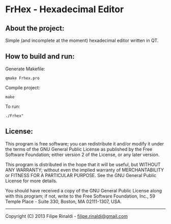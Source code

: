 
FrHex - Hexadecimal Editor
==========================

About the project:
------------------
Simple (and incomplete at the moment) hexadecimal editor written in QT.

How to build and run:
---------------------
Generate Makefile:

	qmake Frhex.pro

Compile project:

	make

To run:

	./Frhex"

License:
--------
This program is free software; you can redistribute it and/or
modify it under the terms of the GNU General Public License
as published by the Free Software Foundation; either version 2
of the License, or any later version.

This program is distributed in the hope that it will be useful,
but WITHOUT ANY WARRANTY; without even the implied warranty of
MERCHANTABILITY or FITNESS FOR A PARTICULAR PURPOSE.  See the
GNU General Public License for more details.

You should have received a copy of the GNU General Public License
along with this program; if not, write to the Free Software
Foundation, Inc., 59 Temple Place - Suite 330, Boston, MA  02111-1307, USA.

- - - - - - - - - - - - - - 
Copyright (C) 2013 Filipe Rinaldi - filipe.rinaldi@gmail.com

